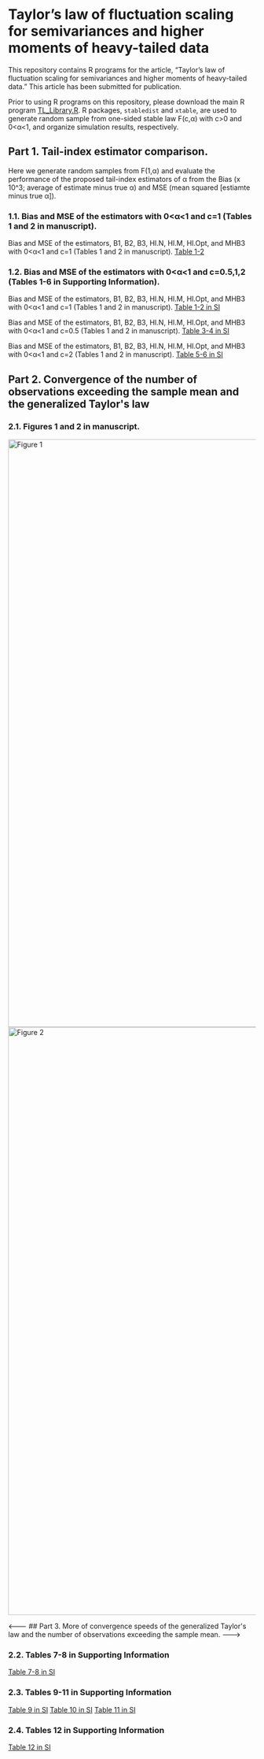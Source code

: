 # Taylor’s law of fluctuation scaling for semivariances and higher moments of heavy-tailed data

This repository contains R programs for the article, “Taylor’s law of fluctuation scaling for semivariances and higher moments of heavy-tailed data.” 
This article has been submitted for publication. 

Prior to using R programs on this repository, please download the main R program [TL_Library.R](https://raw.githubusercontent.com/cftang9/TLHM/main/TL_Library.R?token=AK5HQA6Q4B5CG23Z6JUG5FLBOBB3I). R packages, ```stabledist``` and ```xtable```, are used to generate random sample from one-sided stable law F(c,&alpha;) with c>0 and 0<&alpha;<1, and organize simulation results, respectively.  

## Part 1. Tail-index estimator comparison. 
Here we generate random samples from F(1,&alpha;) and evaluate the performance of the proposed tail-index estimators of &alpha; from the Bias (x 10^3; average of estimate minus true &alpha;) and MSE (mean squared \[estiamte minus true &alpha;\]). 
### 1.1. Bias and MSE of the estimators with 0<&alpha;<1 and c=1 (Tables 1 and 2 in manuscript). 
Bias and MSE of the estimators, B1, B2, B3, HI.N, HI.M, HI.Opt, and MHB3 with 0<&alpha;<1 and c=1 (Tables 1 and 2 in manuscript). 
[Table 1-2](https://raw.githubusercontent.com/cftang9/TLHM/main/Supp_Table_01-02.R?token=AK5HQA4J3HLEWRVYUUCPWLTBOCIRY)

### 1.2. Bias and MSE of the estimators with 0<&alpha;<1 and c=0.5,1,2 (Tables 1-6 in Supporting Information).
Bias and MSE of the estimators, B1, B2, B3, HI.N, HI.M, HI.Opt, and MHB3 with 0<&alpha;<1 and c=1 (Tables 1 and 2 in manuscript). 
[Table 1-2 in SI](https://raw.githubusercontent.com/cftang9/TLHM/main/Supp_Table_01-02.R?token=AK5HQA5XXBNNVMPISTSSHC3BOCHDW)

Bias and MSE of the estimators, B1, B2, B3, HI.N, HI.M, HI.Opt, and MHB3 with 0<&alpha;<1 and c=0.5 (Tables 1 and 2 in manuscript). 
[Table 3-4 in SI](https://raw.githubusercontent.com/cftang9/TLHM/main/Supp_Table_03-04.R?token=AK5HQA5BMI3SIVNZFN3ZBDDBOCHD4)

Bias and MSE of the estimators, B1, B2, B3, HI.N, HI.M, HI.Opt, and MHB3 with 0<&alpha;<1 and c=2 (Tables 1 and 2 in manuscript). 
[Table 5-6 in SI](https://raw.githubusercontent.com/cftang9/TLHM/main/Supp_Table_05-06.R?token=AK5HQA56S5F4L7PGTGQWJ4DBOCHEA)

## Part 2. Convergence of the number of observations exceeding the sample mean and the generalized Taylor's law 

### 2.1. Figures 1 and 2 in manuscript.
<img width="1194" alt="Figure 1" src="https://user-images.githubusercontent.com/45774851/138150607-d57d1fdb-fb48-4a40-bf0d-023014292882.png">
<img width="1194" alt="Figure 2" src="https://user-images.githubusercontent.com/45774851/138150614-9386328b-1a08-4718-9949-2ae6d7fa5b16.png">

<--- ## Part 3. More of convergence speeds of the generalized Taylor's law and the number of observations exceeding the sample mean. ---> 

### 2.2. Tables 7-8 in Supporting Information
[Table 7-8 in SI](https://raw.githubusercontent.com/cftang9/TLHM/main/Supp_Table_07-08.R?token=AK5HQA6DFCTQ6LRAJQLRYDLBOCHEG)
### 2.3. Tables 9-11 in Supporting Information

[Table 9 in SI](https://raw.githubusercontent.com/cftang9/TLHM/main/Supp_Table_09.R?token=AK5HQA2CANIQ7NHIGNR4NM3BOCHLM)
[Table 10 in SI](https://raw.githubusercontent.com/cftang9/TLHM/main/Supp_Table_10.R?token=AK5HQAY5UXXDRHP73JOZY7DBOCHLO)
[Table 11 in SI](https://raw.githubusercontent.com/cftang9/TLHM/main/Supp_Table_11.R?token=AK5HQA2L5PP64A5VDDUBCATBOCHLU)
### 2.4. Tables 12 in Supporting Information
[Table 12 in SI](https://raw.githubusercontent.com/cftang9/TLHM/main/Supp_Table_12.R?token=AK5HQA7KQ3245FYW4R77BFLBOCHLY)


